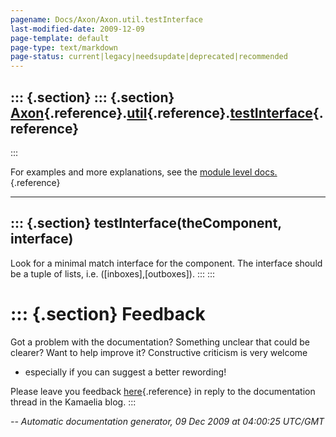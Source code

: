 ```yaml
---
pagename: Docs/Axon/Axon.util.testInterface
last-modified-date: 2009-12-09
page-template: default
page-type: text/markdown
page-status: current|legacy|needsupdate|deprecated|recommended
---
```

::: {.section}
::: {.section}
[Axon](/Docs/Axon/Axon.html){.reference}.[util](/Docs/Axon/Axon.util.html){.reference}.[testInterface](/Docs/Axon/Axon.util.testInterface.html){.reference}
-----------------------------------------------------------------------------------------------------------------------------------------------------------
:::

For examples and more explanations, see the [module level
docs.](/Docs/Axon/Axon.util.html){.reference}

------------------------------------------------------------------------

::: {.section}
testInterface(theComponent, interface)
--------------------------------------

Look for a minimal match interface for the component. The interface
should be a tuple of lists, i.e. (\[inboxes\],\[outboxes\]).
:::
:::

::: {.section}
Feedback
========

Got a problem with the documentation? Something unclear that could be
clearer? Want to help improve it? Constructive criticism is very welcome
- especially if you can suggest a better rewording!

Please leave you feedback
[here](../../../cgi-bin/blog/blog.cgi?rm=viewpost&nodeid=1142023701){.reference}
in reply to the documentation thread in the Kamaelia blog.
:::

*\-- Automatic documentation generator, 09 Dec 2009 at 04:00:25 UTC/GMT*
